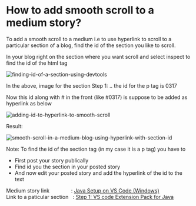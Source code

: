 # How to add smooth scroll to a medium story?

To add a smooth scroll to a medium i.e to use hyperlink to scroll to a particular section of a blog, find the id of the section you like to scroll.

In your blog right on the section where you want scroll and select inspect to find the id of the html tag

![finding-id-of-a-section-using-devtools](https://github.com/AmuthesWaran/how-tos/assets/79437368/39050d0e-5599-4c72-b5fa-79c12cd1633e)

In the above, image for the section Step 1: .. the id for the p tag is 0317

Now this id along with # in the front (like #0317) is suppose to be added as hyperlink as below


![adding-id-to-hyperlink-to-smooth-scroll](https://github.com/AmuthesWaran/how-tos/assets/79437368/1adb1b54-4f56-40c1-b1b4-2e95286dcfa1)


Result:

![smooth-scroll-in-a-medium-blog-using-hyperlink-with-section-id](https://github.com/AmuthesWaran/how-tos/assets/79437368/a3aff945-e3a0-4a31-bdf7-7f709e2dc777)


Note: To find the id of the section tag (in my case it is a p tag) you have to
* First post your story publically
* Find id you the section in your posted story
* And now edit your posted story and add the hyperlink of the id to the text

Medium story link &nbsp; &nbsp; &nbsp; &nbsp; &nbsp; &nbsp; &nbsp; : [Java Setup on VS Code (Windows)](https://medium.com/@amutheswaran/java-setup-on-vs-code-windows-4747964402b7) <br>
Link to a paticular section &nbsp; : [Step 1: VS code Extension Pack for Java](https://medium.com/@amutheswaran/java-setup-on-vs-code-windows-4747964402b7#0317)

